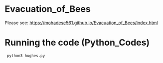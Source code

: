# Evacuation_of_Bees

Please see: https://mohadese561.github.io/Evacuation_of_Bees/index.html

# Running the code (Python_Codes)

     python3 hughes.py
